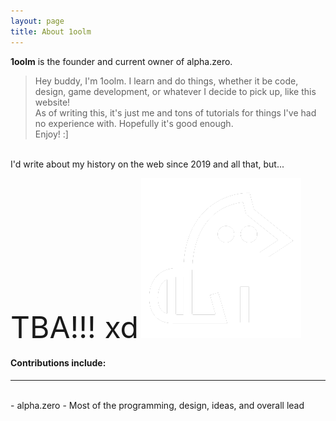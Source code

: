 ```yaml
---
layout: page
title: About 1oolm
---
```


**1oolm** is the founder and current owner of alpha.zero.

> Hey buddy, I'm 1oolm. I learn and do things, whether it be code, design, game development, or whatever I decide to pick up, like this website! <br> As of writing this, it's just me and tons of tutorials for things I've had no experience with. Hopefully it's good enough. <br> Enjoy! :]

<br>
I'd write about my history on the web since 2019 and all that, but...

<font size="10">TBA!!! xd</font> ![kije](/assets/image/kijetesantakalu.png)

#### Contributions include:  
<div id="line"><hr /></div><br>
- alpha.zero
- Most of the programming, design, ideas, and overall lead
